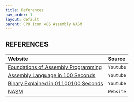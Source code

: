 ```yaml
---
title: References
nav_order: 1
layout: default
parent: CPU Icon x86 Assembly NASM
---
```


## **REFERENCES**

| Website | Source |
| :------ | :----- |
| [Foundations of Assembly Programming](https://youtube.com/playlist?list=PL2EF13wm-hWCoj6tUBGUmrkJmH1972dBB) | `Youtube` |
| [Assembly Language in 100 Seconds](https://www.youtube.com/watch?v=4gwYkEK0gOk)                             | `Youtube` |
| [Binary Explained in 01100100 Seconds](https://www.youtube.com/watch?v=zDNaUi2cjv4)                         | `Youtube` |
| [NASM](https://www.nasm.us/index.php)                                                                       | `Website` |